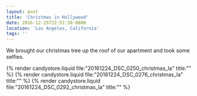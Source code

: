 ```yaml
---
layout: post
title: 'Christmas in Hollywood'
date: 2016-12-25T22:52:39-0800
location: 'Los Angeles, California'
tags: ''
---
```


We brought our christmas tree up the roof of our apartment and took some selfies.

{% render candystore.liquid file:"20161224_DSC_0250_christmas_la" title:"" %}
{% render candystore.liquid file:"20161224_DSC_0276_christmas_la" title:"" %}
{% render candystore.liquid file:"20161224_DSC_0292_christmas_la" title:"" %}
